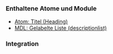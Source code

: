 ### Enthaltene Atome und Module
* [Atom: Titel (Heading)](../../atoms/headings/headings.html)
* [MDL: Gelabelte Liste (descriptionlist)](../descriptionlist/descriptionlist.html)

### Integration
 

